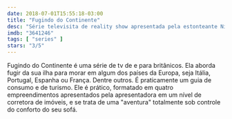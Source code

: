 ```yaml
---
date: 2018-07-01T15:55:18-03:00
title: "Fugindo do Continente"
desc: "Série televisita de reality show apresentada pela estonteante Nicki Chapman."
imdb: "3641246"
tags: [ "series" ]
stars: "3/5"
---
```

Fugindo do Continente é uma série de tv de e para britânicos. Ela aborda fugir da sua ilha para morar em algum dos países da Europa, seja Itália, Portugal, Espanha ou França. Dentre outros. É praticamente um guia de consumo e de turismo. Ele é prático, formatado em quatro empreendimentos apresentados pela apresentadora em um nível de corretora de imóveis, e se trata de uma "aventura" totalmente sob controle do conforto do seu sofá.
